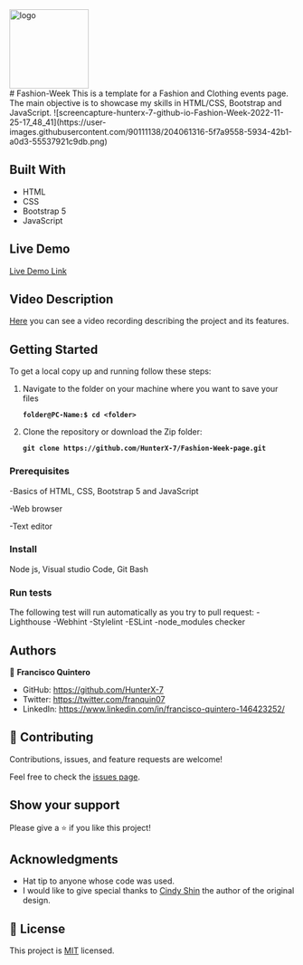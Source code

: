 <div align="left">

  <img src="./images/toDoList.png" alt="logo" width="140"  height="auto" />

</div>
# Fashion-Week
This is a template for a Fashion and Clothing events page. The main objective is to showcase my skills in HTML/CSS, Bootstrap and JavaScript.
![screencapture-hunterx-7-github-io-Fashion-Week-2022-11-25-17_48_41](https://user-images.githubusercontent.com/90111138/204061316-5f7a9558-5934-42b1-a0d3-55537921c9db.png)

## Built With

- HTML
- CSS
- Bootstrap 5
- JavaScript

## Live Demo

[Live Demo Link](https://hunterx-7.github.io/Fashion-Week/)

## Video Description

[Here](https://www.loom.com/share/fdde3a9996184ba59fba3e375171eec4) you can see a video recording describing the project and its features.

## Getting Started

To get a local copy up and running follow these steps:

1. Navigate to the folder on your machine where you want to save your files

    **``folder@PC-Name:$ cd <folder>``**

2. Clone the repository or download the Zip folder:

    **``git clone https://github.com/HunterX-7/Fashion-Week-page.git``**

### Prerequisites

-Basics of HTML, CSS, Bootstrap 5 and JavaScript

-Web browser 

-Text editor

### Install

Node js, Visual studio Code, Git Bash


### Run tests

The following test will run automatically as you try to pull request:
-Lighthouse
-Webhint
-Stylelint
-ESLint
-node_modules checker

## Authors

👤 **Francisco Quintero**

- GitHub: https://github.com/HunterX-7
- Twitter: https://twitter.com/franquin07
- LinkedIn: https://www.linkedin.com/in/francisco-quintero-146423252/

## 🤝 Contributing

Contributions, issues, and feature requests are welcome!

Feel free to check the [issues page](../../issues/).

## Show your support

Please give a ⭐️ if you like this project!

## Acknowledgments

- Hat tip to anyone whose code was used.
- I would like to give special thanks to [Cindy Shin](https://www.behance.net/adagio07) the author of the original design.

## 📝 License

This project is [MIT](https://github.com/git/git-scm.com/blob/main/MIT-LICENSE.txt) licensed.
